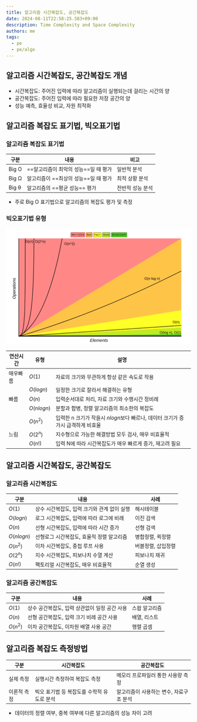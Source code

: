 ```yaml
---
title: 알고리즘 시간복잡도, 공간복잡도
date: 2024-08-11T22:58:25.583+09:00
description: Time Complexity and Space Complexity
authors: me
tags:
  - pe
  - pe/algo
---
```


## 알고리즘 시간복잡도, 공간복잡도 개념

- 시간복잡도: 주어진 입력에 따라 알고리즘이 실행되는데 걸리는 시간의 양
- 공간복잡도: 주어진 입력에 따라 필요한 저장 공간의 양
- 성능 예측, 효율성 비교, 자원 최적화

## 알고리즘 복잡도 표기법, 빅오표기법

### 알고리즘 복잡도 표기법

| 구분 | 내용 | 비고 |
| --- | --- | --- |
| Big O | ==알고리즘이 최악의 성능==일 때 평가 | 일반적 분석 |
| Big Ω | 알고리즘이 ==최상의 성능==일 때 평가 | 최적 상황 분석 |
| Big θ | 알고리즘의 ==평균 성능== 평가 | 전반적 성능 분석 |

- 주로 Big O 표기법으로 알고리즘의 복잡도 평가 및 측정

### 빅오표기법 유형

![Big O Chart](./assets/big-o-chart.png)

| 연산시간 | 유형 | 설명 |
| --- | --- | --- |
| 매우빠름 | $O(1)$ | 자료의 크기와 무관하게 항상 같은 속도로 작용 |
| | $O(logn)$ | 일정한 크기로 잘라서 해결하는 유형 |
| 빠름 | $O(n)$ | 입력순서대로 처리, 자료 크기와 수행시간 정비례 |
| | $O(nlogn)$ | 분할과 합병, 정렬 알고리즘의 최소한의 복잡도 |
| | $O(n^2)$ | 입력한 n 크기가 작을시 $nlogn$보다 빠르나, 데이터 크기가 증가시 급격하게 비효율  |
| 느림 | $O(2^n)$ | 지수형으로 가능한 해결방법 모두 검사, 매우 비효율적 |
| | $O(n!)$ | 입력 N에 따라 시간복잡도가 매우 빠르게 증가, 재고려 필요 |

## 알고리즘 시간복잡도, 공간복잡도

### 알고리즘 시간복잡도

| 구분 | 내용 | 사례 |
| --- | --- | --- |
| $O(1)$ | 상수 시간복잡도, 입력 크기와 관계 없이 실행 | 해시테이블 |
| $O(logn)$ | 로그 시간복잡도, 입력에 따라 로그에 비례 | 이진 검색 |
| $O(n)$ | 선형 시간복잡도, 입력에 따라 시간 증가 | 선형 검색 |
| $O(nlogn)$ | 선형로그 시간복잡도, 효율적 정렬 알고리즘 | 병합정렬, 퀵정렬 |
| $O(n^2)$ | 이차 시간복잡도, 중첩 루프 사용 | 버블정렬, 삽입정렬 |
| $O(2^n)$ | 지수 시간복잡도, 피보나치 수열 계산 | 피보나치 재귀 |
| $O(n!)$ | 팩토리얼 시간복잡도, 매우 비효율적 | 순열 생성 |

### 알고리즘 공간복잡도

| 구분 | 내용 | 사례 |
| --- | --- | --- |
| $O(1)$ | 상수 공간복잡도, 입력 상관없이 일정 공간 사용 | 스왑 알고리즘 |
| $O(n)$ | 선형 공간복잡도, 입력 크기 비례 공간 사용 | 배열, 리스트 |
| $O(n^2)$ | 이차 공간복잡도, 이차원 배열 사용 공간 | 행렬 곱셈 |

## 알고리즘 복잡도 측정방법

| 구분 | 시간복잡도 | 공간복잡도 |
| --- | --- | --- |
| 실제 측정 | 실행시간 측정하여 복잡도 측정 | 메모리 프로파일러 통한 사용량 측정 |
| 이론적 측정 | 빅오 표기법 등 복잡도를 수학적 유도로 분석 | 알고리즘이 사용하는 변수, 자료구조 분석 |

- 데이터의 정렬 여부, 중복 여부에 다른 알고리즘의 성능 차이 고려
